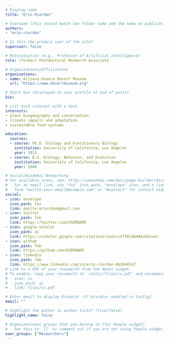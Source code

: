 ```yaml
---
# Display name
title: "Erin Riordan"

# Username (this should match the folder name and the name on publications)
authors:
- "erin-riordan"

# Is this the primary user of the site?
superuser: false

# Role/position (e.g., Professor of Artificial Intelligence)
role: (former) Postdoctoral Research Associate

# Organizations/Affiliations
organizations:
- name: Arizona-Sonora Desert Museum
  url: "https://www.desertmuseum.org"

# Short bio (displayed in user profile at end of posts)
bio: 

# List each interest with a dash
interests:
- plant biogeography and conservation
- climate impacts and adaptation
- sustainable food systems

education:
  courses:
  - course: Ph.D. Ecology and Evolutionary Biology
    institution: University of California, Los Angeles
    year: 2013
  - course: B.S. Ecology, Behavior, and Evolution
    institution: University of California, Los Angeles
    year: 2004

# Social/Academic Networking
# For available icons, see: https://wowchemy.com/docs/page-builder/#icons
#   For an email link, use "fas" icon pack, "envelope" icon, and a link in the
#   form "mailto:your-email@example.com" or "#contact" for contact widget.
social:
- icon: envelope
  icon_pack: fas
  link: mailto:eriordan@gmail.com
- icon: twitter
  icon_pack: fab
  link: https://twitter.com/USERNAME
- icon: google-scholar
  icon_pack: ai
  link: https://scholar.google.com/citations?user=cV7f6CAAAAAJ&hl=en
- icon: github
  icon_pack: fab
  link: https://github.com/USERNAME
- icon: linkedin
  icon_pack: fab
  link: https://www.linkedin.com/in/erin-riordan-8b2040147
# Link to a PDF of your resume/CV from the About widget.
# To enable, copy your resume/CV to `static/files/cv.pdf` and uncomment the lines below.
# - icon: cv
#   icon_pack: ai
#   link: files/cv.pdf

# Enter email to display Gravatar (if Gravatar enabled in Config)
email: ""

# Highlight the author in author lists? (true/false)
highlight_name: false

# Organizational groups that you belong to (for People widget)
#   Set this to `[]` or comment out if you are not using People widget.
user_groups: ["Researchers"]
---
```

